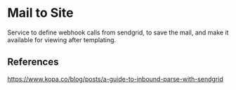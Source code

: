 # Mail to Site
Service to define webhook calls from sendgrid, to save the mail, and make it available for viewing after templating.


## References
https://www.kopa.co/blog/posts/a-guide-to-inbound-parse-with-sendgrid